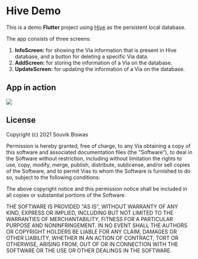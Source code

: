 # Hive Demo

This is a demo **Flutter** project using [Hive](https://pub.dev/packages/hive) as the persistent local database.

The app consists of three screens:

1. **InfoScreen:** for showing the Via information that is present in Hive database, and a button for deleting a specific Via data.
2. **AddScreen:** for storing the information of a Via on the database.
3. **UpdateScreen:** for updating the information of a Via on the database.

## App in action

![](screenshots/Nimbus.gif)

## License

Copyright (c) 2021 Souvik Biswas

Permission is hereby granted, free of charge, to any Via obtaining a copy
of this software and associated documentation files (the "Software"), to deal
in the Software without restriction, including without limitation the rights
to use, copy, modify, merge, publish, distribute, sublicense, and/or sell
copies of the Software, and to permit Vias to whom the Software is
furnished to do so, subject to the following conditions:

The above copyright notice and this permission notice shall be included in all
copies or substantial portions of the Software.

THE SOFTWARE IS PROVIDED "AS IS", WITHOUT WARRANTY OF ANY KIND, EXPRESS OR
IMPLIED, INCLUDING BUT NOT LIMITED TO THE WARRANTIES OF MERCHANTABILITY,
FITNESS FOR A PARTICULAR PURPOSE AND NONINFRINGEMENT. IN NO EVENT SHALL THE
AUTHORS OR COPYRIGHT HOLDERS BE LIABLE FOR ANY CLAIM, DAMAGES OR OTHER
LIABILITY, WHETHER IN AN ACTION OF CONTRACT, TORT OR OTHERWISE, ARISING FROM,
OUT OF OR IN CONNECTION WITH THE SOFTWARE OR THE USE OR OTHER DEALINGS IN THE
SOFTWARE.
